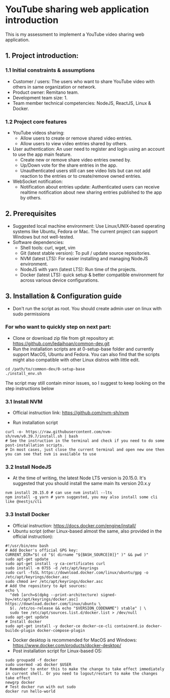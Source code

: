 # YouTube sharing web application introduction
This is my assessment to implement a YouTube video sharing web application.
## 1. Project introduction:
### 1.1 Initial constraints & assumptions
- Customer / users: The users who want to share YouTube video with others in same organization or network.
- Product owner: Remitano team.
- Development team size: 1.
- Team member technical competencies: NodeJS, ReactJS, Linux & Docker.
### 1.2 Project core features
- YouTube videos sharing: 
  - Allow users to create or remove shared video entries.
  - Allow users to view video entries shared by others.
- User authentication: An user need to register and login using an account to use the app main feature.
  - Create new or remove share video entries owned by.
  - Up/Down vote for the share entries in the app.
  - Unauthenticated users still can see video lists but can not add reaction to the entries or to create/remove owned entries.
- WebSocket notification:
  - Notification about entries update: Authenticated users can receive realtime notification about new sharing entries published to the app by others.
## 2. Prerequisites
- Suggested local machine environment: Use Linux/UNIX-based operating systems like Ubuntu, Fedora or Mac. The current project can support Windows but not well-tested.
- Software dependencies:
  - Shell tools: curl, wget, vim
  - Git (latest stable version): To pull / update source repositories.
  - NVM (latest LTS): For easier installing and managing NodeJS environment.
  - NodeJS with yarn (latest LTS): Run time of the projects.
  - Docker (latest LTS): quick setup & better compatible environment for across various device configurations.
## 3. Installation & Configuration guide
- Don't run the script as root. You should create admin user on linux with sudo permissions
### For who want to quickly step on next part:
- Clone or download zip file from git repository at: https://github.com/ledaihoan/common-dev.git
- Run the installation scripts are at 0-setup-base folder and currently support MacOS, Ubuntu and Fedora. You can also find that the scripts might also compatible with other Linux distros with little edit.
```shell
cd /path/to/common-dev/0-setup-base
./install_env.sh
```
The script may still contain minor issues, so I suggest to keep looking on the step instructions below
### 3.1 Install NVM
- Official instruction link: https://github.com/nvm-sh/nvm

- Run installation script
```shell
curl -o- https://raw.githubusercontent.com/nvm-sh/nvm/v0.39.7/install.sh | bash
# See the instruction in the terminal and check if you need to do some post-installation scripts.
# In most cases, just close the current terminal and open new one then you can see that nvm is available to use
```
### 3.2 Install NodeJS
- At the time of writing, the latest Node LTS version is 20.15.0. It's suggested that you should install the same main lts version 20.x.y
```shell
nvm install 20.15.0 # can use nvm install --lts
npm install -g yarn # yarn suggested, you may also install some cli like @nestjs/cli
```
### 3.3 Install Docker
- Official instruction: https://docs.docker.com/engine/install/
- Ubuntu script (other Linux-based almost the same, also provided in the official instruction):
```shell
#!/usr/bin/env bash
# Add Docker's official GPG key:
CURRENT_DIR="$( cd "$( dirname "${BASH_SOURCE[0]}" )" && pwd )"
sudo apt-get update
sudo apt-get install -y ca-certificates curl
sudo install -m 0755 -d /etc/apt/keyrings
sudo curl -fsSL https://download.docker.com/linux/ubuntu/gpg -o /etc/apt/keyrings/docker.asc
sudo chmod a+r /etc/apt/keyrings/docker.asc
# Add the repository to Apt sources:
echo \
  "deb [arch=$(dpkg --print-architecture) signed-by=/etc/apt/keyrings/docker.asc] https://download.docker.com/linux/ubuntu \
  $(. /etc/os-release && echo "$VERSION_CODENAME") stable" | \
  sudo tee /etc/apt/sources.list.d/docker.list > /dev/null
sudo apt-get update
# Install docker
sudo apt-get install -y docker-ce docker-ce-cli containerd.io docker-buildx-plugin docker-compose-plugin
```
- Docker desktop is recommended for MacOS and Windows: https://www.docker.com/products/docker-desktop/
- Post installation script for Linux-based OS:
```shell
sudo groupadd -f docker
sudo usermod -aG docker $USER
# Remember to enter this to make the change to take effect immediately in current shell. Or you need to logout/restart to make the changes take effect
newgrp docker
# Test docker run with out sudo
docker run hello-world
```